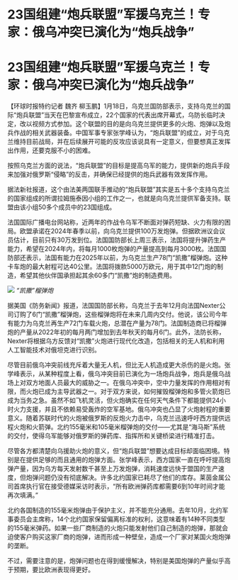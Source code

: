 # 23国组建“炮兵联盟”军援乌克兰！专家：俄乌冲突已演化为“炮兵战争”

# 23国组建“炮兵联盟”军援乌克兰！专家：俄乌冲突已演化为“炮兵战争”

【环球时报特约记者 魏齐
柳玉鹏】1月18日，乌克兰国防部表示，支持乌克兰的国际“炮兵联盟”当天在巴黎宣布成立，22个国家的代表出席开幕式，乌防长临时决定，改以视频方式参加。这个联盟的目的是向乌克兰提供更多的火炮、炮弹以及炮兵作战的相关武器装备。中国军事专家张学峰认为，“炮兵联盟”的成立，对于乌克兰维持目前战局，并在后续展开可能的反攻应该说具有一定意义，但要想真正发挥出作用，还要克服不小的困难。

按照乌克兰方面的说法，“炮兵联盟”的目标是提高乌军的能力，提供新的炮兵手段来加强对俄罗斯“侵略”的反击，并确保已经提供的炮兵武器有效发挥作用。

据法新社报道，这个由法美两国联手推动的“炮兵联盟”其实是五十多个支持乌克兰的国家组成的所谓拉姆施泰因小组的工作之一，也就是向乌克兰提供军备支持。联盟由该小组50多个成员中的23国组成。

法国国际广播电台网站称，近两年的作战令乌军不断面对弹药短缺、火力有限的困局。欧盟承诺在2024年春季以前，向乌克兰提供100万发炮弹。但据欧洲议会议员估计，目前只有30万发到位。法国国防部长上周三表示，法国将提升弹药生产能力，希望在2024年内，将每月1000枚炮弹的产量提高到每月3000枚。法国国防部还表示，法国有能力在2025年以前，为乌克兰生产78门“凯撒”榴弹炮。这种卡车炮的最大射程可达40公里。法国将拨款5000万欧元，用于其中12门炮的制造，希望其他伙伴国承担起其余60多门“凯撒”炮的制造费用。

![](https://inews.gtimg.com/om_bt/Oyh_1DJP28alfZ34D_oOCRdzpnX-4NqJz9uqKdzp6IWtEAA/1000)
_“凯撒”榴弹炮_

据美国《防务新闻》报道，法国国防部长称，乌克兰于去年12月向法国Nexter公司订购了6门“凯撒”榴弹炮，这些榴弹炮将在未来几周内交付。他说，该公司今年有能力为乌克兰再生产72门车载火炮，总潜在产量为78门。法国制造商已将榴弹炮的产量从2022年初的每月两门增加到去年秋天的每月6门。此外，法防长称，Nexter将根据乌方反馈对“凯撒”火炮进行现代化改造，包括相关的无人机和利用人工智能技术对俄坦克进行识别。

尽管目前俄乌冲突前线充斥着大量无人机，但比无人机造成更大杀伤的是火炮。张学峰表示，从某种程度上看，俄乌冲突目前已演化为一场炮兵战争，炮兵是俄乌战场上对双方地面人员最大的威胁之一。在俄乌冲突中，空中力量发挥的作用相对有限，而火炮已成为主导武器之一。对于双方来说，如何摧毁榴弹炮和多管火箭炮已成为当务之急。虽然不如飞机灵活，但火炮确实在任何天气条件下都能提供24小时火力支援，并且不依赖易受轰炸的空军基地。俄乌冲突也凸显了火炮射程的重要意义。随着苏联时代的火炮被俄罗斯的反炮火力击中，乌克兰迅速呼吁西方提供远程火炮和火箭弹。北约155毫米和105毫米榴弹炮的交付——尤其是“海马斯”系统的交付，使得乌军能够对俄罗斯的弹药库、指挥所和关键桥梁进行精准打击。

尽管各方都清楚向乌援助火炮的意义，但“炮兵联盟”想要达成目标却面临困境。特别是在提供足够的而且通用的炮弹方面。张学峰表示，西方国家一直在呼吁提高炮弹产量，因为乌方每天发射数千甚至上万发炮弹，消耗速度远快于盟国的生产速度，但炮弹问题仍没有彻底解决。许多北约国家已耗尽了他们的库存。莱茵金属公司首席执行官在接受德媒采访时表示，“所有欧洲弹药库都需要6到10年时间才能再次填满。”

北约各国制造的155毫米炮弹由于保护主义，并不能充分通用。去年10月，北约军事委员会主席称，14个北约国家保留偏离标准的权利，这意味着有14种不同类型的155毫米弹药。如果一些厂商制造的火炮只能发射他们自己制造的炮弹，那就会迫使客户购买这家厂商的炮弹，进而形成一种壁垒，造成一个厂家对某国火炮炮弹的垄断。

不过，需要注意的是，炮弹问题也在得到缓慢解决，特别是美国炮弹的产量似乎高于预期，要比欧洲表现得更好。

